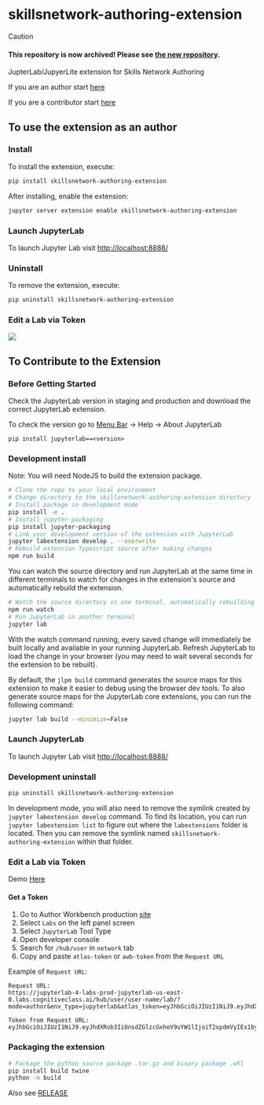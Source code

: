 # skillsnetwork-authoring-extension

> [!CAUTION]
> #### This repository is now archived! Please see [the new repository](https://github.com/ibm-skills-network/skillsnetwork-jupyter-extension).

JupterLab/JupyerLite extension for Skills Network Authoring

If you are an author start [here](#to-use-the-extension-as-an-author)

If you are a contributor start [here](#to-contribute-to-the-extension)


## To use the extension as an author

### Install

To install the extension, execute:

```bash
pip install skillsnetwork-authoring-extension
```

After installing, enable the extension:

```bash
jupyter server extension enable skillsnetwork-authoring-extension
```

### Launch JupyterLab

To launch Jupyter Lab visit [http://localhost:8888/](http://localhost:8888/)

### Uninstall

To remove the extension, execute:

```bash
pip uninstall skillsnetwork-authoring-extension
```

### Edit a Lab via Token

![](https://github.com/ibm-skills-network/skillsnetwork-authoring-extension/blob/main/demo_sn_authoring_extension2.gif)

## To Contribute to the Extension

### Before Getting Started

Check the JupyterLab version in staging and production and download the correct JupyterLab extension. 

To check the version go to [Menu Bar]([https://jupyterlab.readthedocs.io/en/stable/user/interface.html#menu-bar]
) -> Help -> About JupyterLab

```
pip install jupyterlab==<version>
```

### Development install

Note: You will need NodeJS to build the extension package.

```bash
# Clone the repo to your local environment
# Change directory to the skillsnetwork-authoring-extension directory
# Install package in development mode
pip install -e .
# Install jupyter-packaging
pip install jupyter-packaging
# Link your development version of the extension with JupyterLab
jupyter labextension develop . --overwrite
# Rebuild extension Typescript source after making changes
npm run build
```

You can watch the source directory and run JupyterLab at the same time in different terminals to watch for changes in the extension's source and automatically rebuild the extension.

```bash
# Watch the source directory in one terminal, automatically rebuilding when needed
npm run watch
# Run JupyterLab in another terminal
jupyter lab
```

With the watch command running, every saved change will immediately be built locally and available in your running JupyterLab. Refresh JupyterLab to load the change in your browser (you may need to wait several seconds for the extension to be rebuilt).

By default, the `jlpm build` command generates the source maps for this extension to make it easier to debug using the browser dev tools. To also generate source maps for the JupyterLab core extensions, you can run the following command:

```bash
jupyter lab build --minimize=False
```

### Launch JupyterLab

To launch Jupyter Lab visit [http://localhost:8888/](http://localhost:8888/)

### Development uninstall

```bash
pip uninstall skillsnetwork-authoring-extension
```

In development mode, you will also need to remove the symlink created by `jupyter labextension develop`
command. To find its location, you can run `jupyter labextension list` to figure out where the `labextensions`
folder is located. Then you can remove the symlink named `skillsnetwork-authoring-extension` within that folder.

### Edit a Lab via Token

Demo [Here](#edit-a-lab-via-token)

#### Get a Token

1. Go to Author Workbench production [site](https://author.skills.network/)
2. Select `Labs` on the left panel screen
3. Select `JupyterLab` Tool Type
4. Open developer console
5. Search for `/hub/user` in `network` tab
6. Copy and paste `atlas-token` or `awb-token` from the `Request URL`

Example of `Request URL`:
```
Request URL:
https://jupyterlab-4-labs-prod-jupyterlab-us-east-0.labs.cognitiveclass.ai/hub/user/user-name/lab/?mode=author&env_type=jupyterlab&atlas_token=eyJhbGciOiJIUzI1NiJ9.eyJhdXRob3IiOnsdZGlzcGxheV9uYW1lIjoiT2xpdmVyIEx1byIsImVtYWlsIjoib2xpdmVyLmx1b0BpYm0uY29tIn0sImxhYl9pZCI6Ijg4ODciLCJwcm9qZWN0X2lkIjoiNTYwNSJ9.0p7v9qBIcnGyjWAovkoHEWxcCZHqcmRfqtV4PH7eb0U

Token from Request URL: 
eyJhbGciOiJIUzI1NiJ9.eyJhdXRob3IiOnsdZGlzcGxheV9uYW1lIjoiT2xpdmVyIEx1byIsImVtYWlsIjoib2xpdmVyLmx1b0BpYm0uY29tIn0sImxhYl9pZCI6Ijg4ODciLCJwcm9qZWN0X2lkIjoiNTYwNSJ9.0p7v9qBIcnGyjWAovkoHEWxcCZHqcmRfqtV4PH7eb0U
```

### Packaging the extension

```bash
# Package the python source package .tar.gz and binary package .whl
pip install build twine
python -m build
```

Also see [RELEASE](RELEASE.md)

